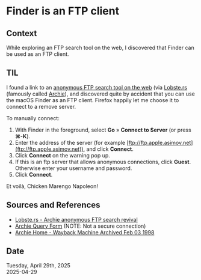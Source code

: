 # Finder is an FTP client

## Context
While exploring an FTP search tool on the web, I discovered that Finder can be used as an FTP client.

## TIL
I found a link to an [anonymous FTP search tool on the web](http://archie.macdomain.net/) (via [Lobste.rs](https://lobste.rs/s/gmh1nw/archie_anonymous_ftp_search_revival) (famously called [Archie](https://web.archive.org/web/19980203091448/http://www.bunyip.com/products/archie/)), and discovered quite by accident that you can use the macOS Finder as an FTP client. Firefox happily let me choose it to connect to a remove server. 

To manually connect:

1) With Finder in the foreground, select **Go** » **Connect to Server** (or press **⌘-K**).  
2) Enter the address of the server (for example [ftp://ftp.apple.asimov.net](ftp://ftp.apple.asimov.net)), and click **Connect**.  
3) Click **Connect** on the warning pop up.  
4) If this is an ftp server that allows anonymous connections, click **Guest**. Otherwise enter your username and password.  
5) Click **Connect**.  

Et voilà, Chicken Marengo Napoleon! 

## Sources and References
* [Lobste.rs - Archie anonymous FTP search revival](https://lobste.rs/s/gmh1nw/archie_anonymous_ftp_search_revival)
* [Archie Query Form](http://archie.macdomain.net/) (NOTE: Not a secure connection)
* [Archie Home - Wayback Machine Archived Feb 03 1998](https://web.archive.org/web/19980203091448/http://www.bunyip.com/products/archie/)

## Date
Tuesday, April 29th, 2025  
2025-04-29  
